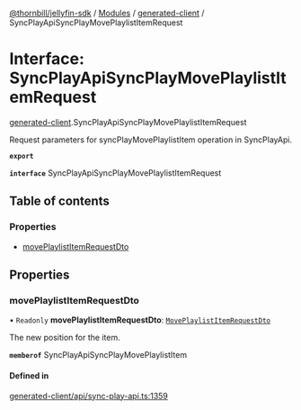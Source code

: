 [@thornbill/jellyfin-sdk](../README.md) / [Modules](../modules.md) / [generated-client](../modules/generated_client.md) / SyncPlayApiSyncPlayMovePlaylistItemRequest

# Interface: SyncPlayApiSyncPlayMovePlaylistItemRequest

[generated-client](../modules/generated_client.md).SyncPlayApiSyncPlayMovePlaylistItemRequest

Request parameters for syncPlayMovePlaylistItem operation in SyncPlayApi.

**`export`**

**`interface`** SyncPlayApiSyncPlayMovePlaylistItemRequest

## Table of contents

### Properties

- [movePlaylistItemRequestDto](generated_client.SyncPlayApiSyncPlayMovePlaylistItemRequest.md#moveplaylistitemrequestdto)

## Properties

### movePlaylistItemRequestDto

• `Readonly` **movePlaylistItemRequestDto**: [`MovePlaylistItemRequestDto`](generated_client.MovePlaylistItemRequestDto.md)

The new position for the item.

**`memberof`** SyncPlayApiSyncPlayMovePlaylistItem

#### Defined in

[generated-client/api/sync-play-api.ts:1359](https://github.com/thornbill/jellyfin-sdk-typescript/blob/c65c42e/src/generated-client/api/sync-play-api.ts#L1359)
